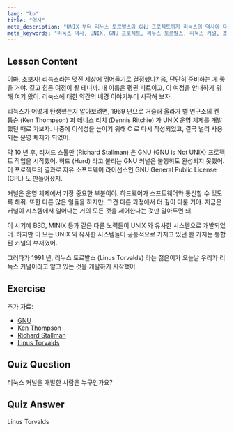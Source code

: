 ```yaml
---
lang: "ko"
title: "역사"
meta_description: "UNIX 부터 리누스 토르발스와 GNU 프로젝트까지 리눅스의 역사에 대해 알아보세요. 초보자를 위해 그 기원과 진화를 이해합니다."
meta_keywords: "리눅스 역사, UNIX, GNU 프로젝트, 리누스 토르발스, 리눅스 커널, 초보자 리눅스, 리눅스 튜토리얼, 리눅스 가이드"
---
```


## Lesson Content

이봐, 초보자! 리눅스라는 멋진 세상에 뛰어들기로 결정했나? 음, 단단히 준비하는 게 좋을 거야. 길고 힘든 여정이 될 테니까. 내 이름은 펭귄 피트이고, 이 여정을 안내하기 위해 여기 왔어. 리눅스에 대한 약간의 배경 이야기부터 시작해 보자.

리눅스가 어떻게 탄생했는지 알아보려면, 1969 년으로 거슬러 올라가 벨 연구소의 켄 톰슨 (Ken Thompson) 과 데니스 리치 (Dennis Ritchie) 가 UNIX 운영 체제를 개발했던 때로 가보자. 나중에 이식성을 높이기 위해 C 로 다시 작성되었고, 결국 널리 사용되는 운영 체제가 되었어.

약 10 년 후, 리처드 스톨만 (Richard Stallman) 은 GNU (GNU is Not UNIX) 프로젝트 작업을 시작했어. 허드 (Hurd) 라고 불리는 GNU 커널은 불행히도 완성되지 못했어. 이 프로젝트의 결과로 자유 소프트웨어 라이선스인 GNU General Public License (GPL) 도 만들어졌지.

커널은 운영 체제에서 가장 중요한 부분이야. 하드웨어가 소프트웨어와 통신할 수 있도록 해줘. 또한 다른 많은 일들을 하지만, 그건 다른 과정에서 더 깊이 다룰 거야. 지금은 커널이 시스템에서 일어나는 거의 모든 것을 제어한다는 것만 알아두면 돼.

이 시기에 BSD, MINIX 등과 같은 다른 노력들이 UNIX 와 유사한 시스템으로 개발되었어. 하지만 이 모든 UNIX 와 유사한 시스템들이 공통적으로 가지고 있던 한 가지는 통합된 커널의 부재였어.

그러다가 1991 년, 리누스 토르발스 (Linus Torvalds) 라는 젊은이가 오늘날 우리가 리눅스 커널이라고 알고 있는 것을 개발하기 시작했어.

## Exercise

추가 자료:

- [GNU](https://www.gnu.org/home.en.html)
- [Ken Thompson](https://en.wikipedia.org/wiki/Ken_Thompson)
- [Richard Stallman](https://stallman.org/)
- [Linus Torvalds](https://en.wikipedia.org/wiki/Linus_Torvalds)

## Quiz Question

리눅스 커널을 개발한 사람은 누구인가요?

## Quiz Answer

Linus Torvalds
